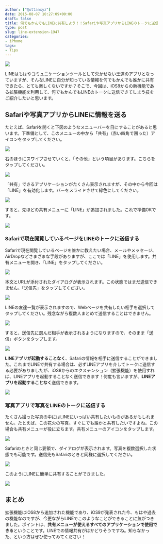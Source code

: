 ```yaml
---
author: ["@ottanxyz"]
date: 2015-08-07 10:27:09+00:00
draft: false
title: 何でもかんでもLINEに共有しよう！！Safariや写真アプリからLINEのトークに送信する方法
type: post
slug: line-extension-1947
categories:
- iPhone
tags:
- Tips
---
```


![](/uploads/2015/08/150807-55c481ad8e5ed.png)






LINEはもはやコミュニケーションツールとして欠かせない王道のアプリとなっていますが、そんなLINEに自分が知っている情報を何でもかんでも誰かに共有できたら、とても楽しくないですか？そこで、今回は、iOS8からの新機能である拡張機能を利用して、何でもかんでもLINEのトークに送信できてしまう技をご紹介したいと思います。





## Safariや写真アプリからLINEに情報を送る





たとえば、Safariを開くと下図のようなメニューバーを目にすることがあると思います。下準備として、このメニューの中から「共有」（赤い四角で囲った）アイコンをタップしてください。





![](/uploads/2015/08/150807-55c481eec7b3a.png)






右のほうにスワイプさせていくと、「その他」という項目があります。こちらをタップしてください。





![](/uploads/2015/08/150807-55c481b0d7224.png)






「共有」できるアプリケーションがたくさん表示されますが、その中から今回は「LINE」を有効化します。バーをスライドさせて緑色にしてください。





![](/uploads/2015/08/150807-55c481b364273.png)






すると、先ほどの共有メニューに「LINE」が追加されました。これで準備OKです。





![](/uploads/2015/08/150807-55c481b54a477.png)






### Safariで現在閲覧しているページをLINEのトークに送信する





Safariで現在閲覧しているページを誰かに教えたい場合、メールやメッセージ、AirDropなどさまざまな手段がありますが、ここでは「LINE」を使用します。共有メニューを開き、「LINE」をタップしてください。





![](/uploads/2015/08/150807-55c481b84b05a.png)






本文とURLが添付されたダイアログが表示されます。この状態ではまだ送信できません。「送信先」をタップしてください。





![](/uploads/2015/08/150807-55c481badb8f7.png)






LINEの友達一覧が表示されますので、Webページを共有したい相手を選択してタップしてください。残念ながら複数人まとめて送信することはできません。





![](/uploads/2015/08/150807-55c481bcd288b.png)






すると、送信先に選んだ相手が表示されるようになりますので、そのまま「送信」ボタンをタップします。





![](/uploads/2015/08/150807-55c481bf08647.png)






**LINEアプリが起動することなく**、Safariの情報を相手に送信することができました。これまでLINEで共有する場合は、必ずLINEアプリを介してトークに送信する必要がありましたが、iOS8からのエクステンション（拡張機能）を使用すれば、LINEアプリを起動することなく送信できます！何度も言いますが、**LINEアプリを起動することなく**送信できます。





![](/uploads/2015/08/150807-55c481c09f851.png)






### 写真アプリで写真をLINEのトークに送信する





たくさん撮った写真の中にはLINEにいっぱい共有したいものがあるかもしれません。たとえば、この花火の写真。すぐにでも誰かと共有したいですよね。この場合も共有メニューが役に立ちます。共有メニューのアイコンをタップします。





![](/uploads/2015/08/150807-55c481c276824.png)






Safariのときと同じ要領で、ダイアログが表示されます。写真を複数選択した状態でも可能です。送信先もSafariのときと同様に選択してください。





![](/uploads/2015/08/150807-55c481c53e5e0.png)






このようにLINEに簡単に共有することができました。





![](/uploads/2015/08/150807-55c481c752a33.png)






## まとめ





拡張機能はiOS8から追加された機能であり、iOS9が発表された今、もはや過去の機能なのですが、今更ながらLINEでこのようなことができることに気がつきました。ポイントは、**共有メニューが使えるすべてのアプリケーションで使用できる**ということです。LINEでの情報共有がはかどりそうですね。知らなかった、という方はぜひ使ってみてください！
